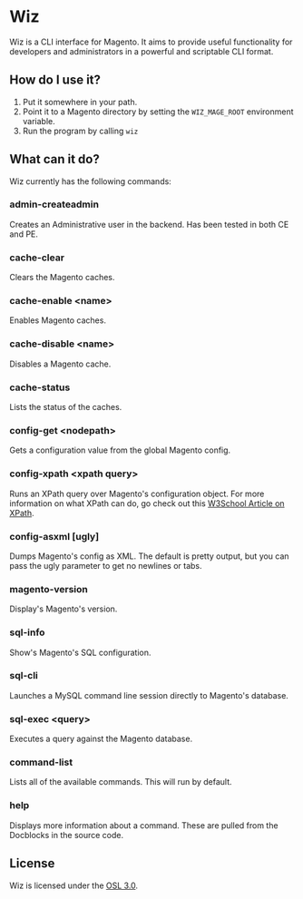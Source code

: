 # Wiz

Wiz is a CLI interface for Magento.  It aims to provide useful functionality for developers and administrators in a powerful and scriptable CLI format.

## How do I use it?

1. Put it somewhere in your path.
2. Point it to a Magento directory by setting the <code>WIZ\_MAGE_ROOT</code> environment variable.
3.  Run the program by calling <code>wiz</code> 

## What can it do?

Wiz currently has the following commands: 

### admin-createadmin

Creates an Administrative user in the backend.  Has been tested in both CE and PE.

### cache-clear

Clears the Magento caches.

### cache-enable &lt;name&gt;

Enables Magento caches.

### cache-disable &lt;name&gt;

Disables a Magento cache.

### cache-status

Lists the status of the caches.

### config-get &lt;nodepath&gt;

Gets a configuration value from the global Magento config.

### config-xpath &lt;xpath query&gt;

Runs an XPath query over Magento's configuration object.  For more information on what XPath can do, go check out this [W3School Article on XPath](http://www.w3schools.com/xpath/xpath_syntax.asp).

### config-asxml [ugly]

Dumps Magento's config as XML.  The default is pretty output, but you can pass the ugly parameter to get no newlines or tabs.

### magento-version

Display's Magento's version.

### sql-info

Show's Magento's SQL configuration.

### sql-cli

Launches a MySQL command line session directly to Magento's database.

### sql-exec &lt;query&gt;

Executes a query against the Magento database.

### command-list

Lists all of the available commands.  This will run by default.

### help <command>

Displays more information about a command.  These are pulled from the Docblocks in the source code.

## License

Wiz is licensed under the [OSL 3.0](http://opensource.org/licenses/osl-3.0.php).